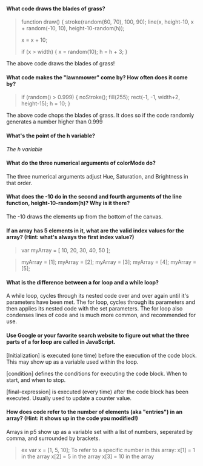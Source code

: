 #### What code draws the blades of grass?
> function draw() {
>   stroke(random(60, 70), 100, 90);
>   line(x, height-10, x + random(-10, 10), height-10-random(h));
>   
>   x = x + 10;
>   
>   if (x > width) {
>     x = random(10);
>     h = h + 3;
>   }

The above code draws the blades of grass!


#### What code makes the "lawnmower" come by? How often does it come by?
>   if (random() > 0.999) {
>     noStroke();
>     fill(255);
>     rect(-1, -1, width+2, height-15);
>     h = 10;
>   }

The above code chops the blades of grass. It does so if the code randomly generates a number higher than 0.999


#### What's the point of the h variable?

*The h variable* 


#### What do the three numerical arguments of colorMode do?

The three numerical arguments adjust Hue, Saturation, and Brightness in that order.


#### What does the -10 do in the second and fourth arguments of the line function, height-10-random(h)? Why is it there?

The -10 draws the elements up from the bottom of the canvas.


#### If an array has 5 elements in it, what are the valid index values for the array? (Hint: what's always the first index value?)
> var myArray = [ 10, 20, 30, 40, 50 ];

> myArray = [1];
> myArray = [2];
> myArray = [3];
> myArray = [4];
> myArray = [5];


#### What is the difference between a for loop and a while loop?
A while loop, cycles through its nested code over and over again until it's parameters have been met.
The for loop, cycles through its parameters and then applies its nested code with the set parameters. The for loop also condenses lines of code and is much more common, and recommended for use.


#### Use Google or your favorite search website to figure out what the three parts of a for loop are called in JavaScript.
[Initialization] is executed (one time) before the execution of the code block. This may show up as a variable used within the loop.

[condition] defines the conditions for executing the code block. When to start, and when to stop.

[final-expression] is executed (every time) after the code block has been executed. Usually used to update a counter value.


#### How does code refer to the number of elements (aka "entries") in an array? (Hint: it shows up in the code you modified!)
Arrays in p5 show up as a variable set with a list of numbers, seperated by comma, and surrounded by brackets. 

> ex
> var x = [1, 5, 10];
To refer to a specific number in this array:
> x[1] = 1 in the array
> x[2] = 5 in the array
> x[3] = 10 in the array
